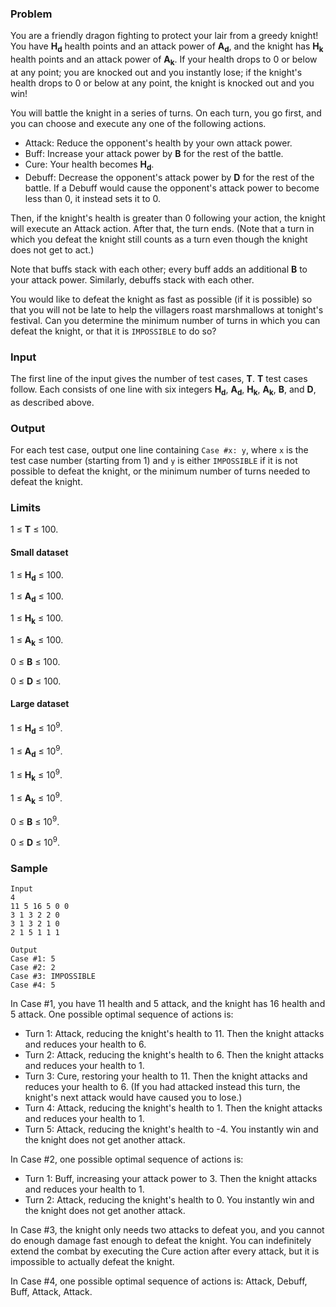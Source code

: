 ### Problem

You are a friendly dragon fighting to protect your lair from a greedy knight! You have **H<sub>d</sub>** health points and an attack power of **A<sub>d</sub>**, and the knight has **H<sub>k</sub>** health points and an attack power of **A<sub>k</sub>**. If your health drops to 0 or below at any point; you are knocked out and you instantly lose; if the knight's health drops to 0 or below at any point, the knight is knocked out and you win!

You will battle the knight in a series of turns. On each turn, you go first, and you can choose and execute any one of the following actions.

*   Attack: Reduce the opponent's health by your own attack power.
*   Buff: Increase your attack power by **B** for the rest of the battle.
*   Cure: Your health becomes **H<sub>d</sub>**.
*   Debuff: Decrease the opponent's attack power by **D** for the rest of the battle. If a Debuff would cause the opponent's attack power to become less than 0, it instead sets it to 0.

Then, if the knight's health is greater than 0 following your action, the knight will execute an Attack action. After that, the turn ends. (Note that a turn in which you defeat the knight still counts as a turn even though the knight does not get to act.)

Note that buffs stack with each other; every buff adds an additional **B** to your attack power. Similarly, debuffs stack with each other.

You would like to defeat the knight as fast as possible (if it is possible) so that you will not be late to help the villagers roast marshmallows at tonight's festival. Can you determine the minimum number of turns in which you can defeat the knight, or that it is `IMPOSSIBLE` to do so?

### Input

The first line of the input gives the number of test cases, **T**. **T** test cases follow. Each consists of one line with six integers **H<sub>d</sub>**, **A<sub>d</sub>**, **H<sub>k</sub>**, **A<sub>k</sub>**, **B**, and **D**, as described above.

### Output

For each test case, output one line containing `Case #x: y`, where `x` is the test case number (starting from 1) and `y` is either `IMPOSSIBLE` if it is not possible to defeat the knight, or the minimum number of turns needed to defeat the knight.

### Limits

1 ≤ **T** ≤ 100.

#### Small dataset

1 ≤ **H<sub>d</sub>** ≤ 100.

1 ≤ **A<sub>d</sub>** ≤ 100.

1 ≤ **H<sub>k</sub>** ≤ 100.

1 ≤ **A<sub>k</sub>** ≤ 100.

0 ≤ **B** ≤ 100.

0 ≤ **D** ≤ 100.

#### Large dataset

1 ≤ **H<sub>d</sub>** ≤ 10<sup>9</sup>.

1 ≤ **A<sub>d</sub>** ≤ 10<sup>9</sup>.

1 ≤ **H<sub>k</sub>** ≤ 10<sup>9</sup>.

1 ≤ **A<sub>k</sub>** ≤ 10<sup>9</sup>.

0 ≤ **B** ≤ 10<sup>9</sup>.

0 ≤ **D** ≤ 10<sup>9</sup>.

### Sample

```
Input
4
11 5 16 5 0 0
3 1 3 2 2 0
3 1 3 2 1 0
2 1 5 1 1 1
```
```
Output
Case #1: 5
Case #2: 2
Case #3: IMPOSSIBLE
Case #4: 5
```

In Case #1, you have 11 health and 5 attack, and the knight has 16 health and 5 attack. One possible optimal sequence of actions is:

*   Turn 1: Attack, reducing the knight's health to 11\. Then the knight attacks and reduces your health to 6.
*   Turn 2: Attack, reducing the knight's health to 6\. Then the knight attacks and reduces your health to 1.
*   Turn 3: Cure, restoring your health to 11\. Then the knight attacks and reduces your health to 6\. (If you had attacked instead this turn, the knight's next attack would have caused you to lose.)
*   Turn 4: Attack, reducing the knight's health to 1\. Then the knight attacks and reduces your health to 1.
*   Turn 5: Attack, reducing the knight's health to -4\. You instantly win and the knight does not get another attack.

In Case #2, one possible optimal sequence of actions is:

*   Turn 1: Buff, increasing your attack power to 3\. Then the knight attacks and reduces your health to 1.
*   Turn 2: Attack, reducing the knight's health to 0\. You instantly win and the knight does not get another attack.

In Case #3, the knight only needs two attacks to defeat you, and you cannot do enough damage fast enough to defeat the knight. You can indefinitely extend the combat by executing the Cure action after every attack, but it is impossible to actually defeat the knight.

In Case #4, one possible optimal sequence of actions is: Attack, Debuff, Buff, Attack, Attack.
